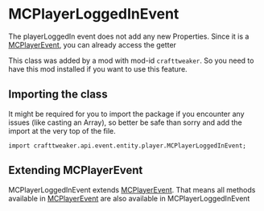 # MCPlayerLoggedInEvent

The playerLoggedIn event does not add any new Properties.
 Since it is a [MCPlayerEvent](/vanilla/api/event/player/MCPlayerEvent), you can already access the getter

This class was added by a mod with mod-id `crafttweaker`. So you need to have this mod installed if you want to use this feature.

## Importing the class

It might be required for you to import the package if you encounter any issues (like casting an Array), so better be safe than sorry and add the import at the very top of the file.
```zenscript
import crafttweaker.api.event.entity.player.MCPlayerLoggedInEvent;
```


## Extending MCPlayerEvent

MCPlayerLoggedInEvent extends [MCPlayerEvent](/vanilla/api/event/player/MCPlayerEvent). That means all methods available in [MCPlayerEvent](/vanilla/api/event/player/MCPlayerEvent) are also available in MCPlayerLoggedInEvent

